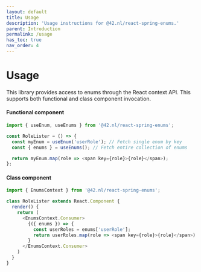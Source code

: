 ```yaml
---
layout: default
title: Usage
description: 'Usage instructions for @42.nl/react-spring-enums.'
parent: Introduction
permalink: /usage
has_toc: true
nav_order: 4
---
```


# Usage

This library provides access to enums through the React context API. This supports both functional and class component invocation.

#### Functional component

```js
import { useEnum, useEnums } from '@42.nl/react-spring-enums';

const RoleLister = () => {
  const myEnum = useEnum('userRole'); // Fetch single enum by key
  const { enums } = useEnums(); // Fetch entire collection of enums

  return myEnum.map(role => <span key={role}>{role}</span>);
};
```

#### Class component

```js
import { EnumsContext } from '@42.nl/react-spring-enums';

class RoleLister extends React.Component {
  render() {
    return (
      <EnumsContext.Consumer>
        {({ enums }) => {
          const userRoles = enums['userRole'];
          return userRoles.map(role => <span key={role}>{role}</span>)
        }
      </EnumsContext.Consumer>
    )
  }
}
```
